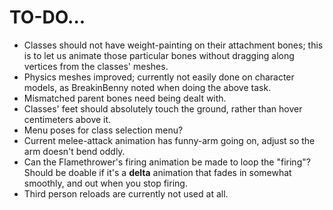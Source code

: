 # TO-DO...
* Classes should not have weight-painting on their attachment bones; this is to let us animate those particular bones without dragging along vertices from the classes' meshes.
* Physics meshes improved; currently not easily done on character models, as BreakinBenny noted when doing the above task.
* Mismatched parent bones need being dealt with.
* Classes' feet should absolutely touch the ground, rather than hover centimeters above it.
* Menu poses for class selection menu?
* Current melee-attack animation has funny-arm going on, adjust so the arm doesn't bend oddly.
* Can the Flamethrower's firing animation be made to loop the "firing"? Should be doable if it's a **delta** animation that fades in somewhat smoothly, and out when you stop firing.
* Third person reloads are currently not used at all.